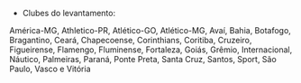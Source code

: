 * Clubes do levantamento: 

América-MG, 
Athletico-PR, 
Atlético-GO, 
Atlético-MG, 
Avaí, 
Bahia, 
Botafogo, 
Bragantino, 
Ceará, 
Chapecoense, 
Corinthians, 
Coritiba, 
Cruzeiro, 
Figueirense, 
Flamengo, 
Fluminense, 
Fortaleza, 
Goiás, 
Grêmio, 
Internacional, 
Náutico, 
Palmeiras, 
Paraná, 
Ponte Preta, 
Santa Cruz, 
Santos, 
Sport, 
São Paulo, 
Vasco e 
Vitória
